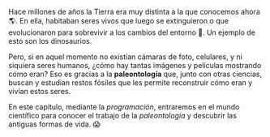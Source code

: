 Hace millones de años la Tierra era muy distinta a la que conocemos ahora :earth_americas:. En ella, habitaban seres vivos que luego se extinguieron o que evolucionaron para sobrevivir a los cambios del entorno :volcano:. Un ejemplo de esto son los dinosaurios. 

Pero, si en aquel momento no existían cámaras de foto, celulares, y ni siquiera seres humanos, ¿cómo hay tantas imágenes y películas mostrando cómo eran? Eso es gracias a la **paleontología** que, junto con otras ciencias, buscan y estudian restos fósiles que les permite reconstruir cómo eran y vivían estos seres. 

En este capítulo, mediante la _programación_, entraremos en el mundo científico para conocer el trabajo de la _paleontología_ y descubrir las antiguas formas de vida. :scream:
